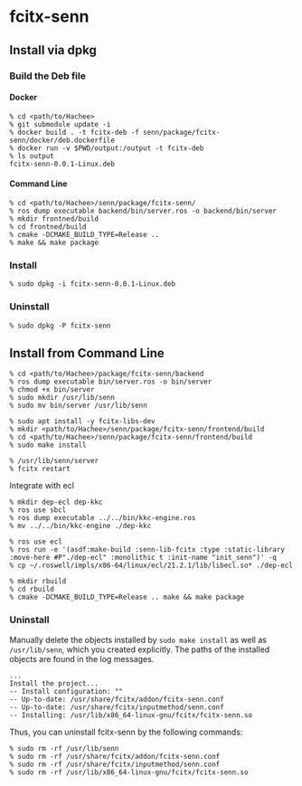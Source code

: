 # fcitx-senn

## Install via dpkg

### Build the Deb file

#### Docker

```
% cd <path/to/Hachee>
% git submodule update -i
% docker build . -t fcitx-deb -f senn/package/fcitx-senn/docker/deb.dockerfile
% docker run -v $PWD/output:/output -t fcitx-deb
% ls output
fcitx-senn-0.0.1-Linux.deb
```

#### Command Line

```
% cd <path/to/Hachee>/senn/package/fcitx-senn/
% ros dump executable backend/bin/server.ros -o backend/bin/server
% mkdir frontned/build
% cd frontned/build
% cmake -DCMAKE_BUILD_TYPE=Release ..
% make && make package
```

### Install

```
% sudo dpkg -i fcitx-senn-0.0.1-Linux.deb
```

### Uninstall

```
% sudo dpkg -P fcitx-senn
```

## Install from Command Line

```
% cd <path/to/Hachee>/package/fcitx-senn/backend
% ros dump executable bin/server.ros -o bin/server
% chmod +x bin/server
% sudo mkdir /usr/lib/senn
% sudo mv bin/server /usr/lib/senn

% sudo apt install -y fcitx-libs-dev
% mkdir <path/to/Hachee>/senn/package/fcitx-senn/frontend/build
% cd <path/to/Hachee>/senn/package/fcitx-senn/frontend/build
% sudo make install

% /usr/lib/senn/server
% fcitx restart
```

Integrate with ecl

```
% mkdir dep-ecl dep-kkc
% ros use sbcl
% ros dump executable ../../bin/kkc-engine.ros
% mv ../../bin/kkc-engine ./dep-kkc

% ros use ecl
% ros run -e '(asdf:make-build :senn-lib-fcitx :type :static-library :move-here #P"./dep-ecl" :monolithic t :init-name "init_senn")' -q
% cp ~/.roswell/impls/x86-64/linux/ecl/21.2.1/lib/libecl.so* ./dep-ecl

% mkdir rbuild
% cd rbuild
% cmake -DCMAKE_BUILD_TYPE=Release .. make && make package
```

### Uninstall

Manually delete the objects installed by `sudo make install` as well as `/usr/lib/senn`, which you created explicitly.
The paths of the installed objects are found in the log messages.

```
...
Install the project...
-- Install configuration: ""
-- Up-to-date: /usr/share/fcitx/addon/fcitx-senn.conf
-- Up-to-date: /usr/share/fcitx/inputmethod/senn.conf
-- Installing: /usr/lib/x86_64-linux-gnu/fcitx/fcitx-senn.so
```

Thus, you can uninstall fcitx-senn by the following commands:

```
% sudo rm -rf /usr/lib/senn
% sudo rm -rf /usr/share/fcitx/addon/fcitx-senn.conf
% sudo rm -rf /usr/share/fcitx/inputmethod/senn.conf
% sudo rm -rf /usr/lib/x86_64-linux-gnu/fcitx/fcitx-senn.so
```

